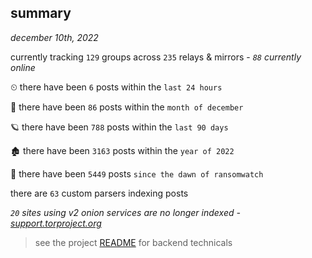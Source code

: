 
## summary
_december 10th, 2022_

currently tracking `129` groups across `235` relays & mirrors - _`88` currently online_

⏲ there have been `6` posts within the `last 24 hours`

🦈 there have been `86` posts within the `month of december`

🪐 there have been `788` posts within the `last 90 days`

🏚 there have been `3163` posts within the `year of 2022`

🦕 there have been `5449` posts `since the dawn of ransomwatch`

there are `63` custom parsers indexing posts

_`20` sites using v2 onion services are no longer indexed - [support.torproject.org](https://support.torproject.org/onionservices/v2-deprecation/)_

> see the project [README](https://github.com/joshhighet/ransomwatch#ransomwatch--) for backend technicals
